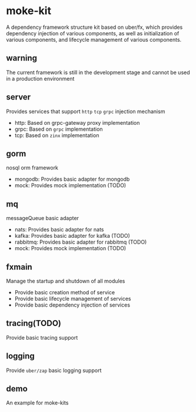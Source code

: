 # moke-kit
A dependency framework structure kit based on uber/fx, which provides dependency injection of various components, as well as initialization of various components, and lifecycle management of various components.

## warning
The current framework is still in the development stage and cannot be used in a production environment
## server
Provides services that support `http` `tcp` `grpc` injection mechanism
 * http: Based on grpc-gateway proxy implementation
 * grpc: Based on `grpc` implementation
 * tcp: Based on `zinx` implementation

## gorm
nosql orm framework
* mongodb: Provides basic adapter for mongodb
* mock: Provides mock implementation (TODO)
## mq
messageQueue basic adapter
* nats: Provides basic adapter for nats
* kafka: Provides basic adapter for kafka (TODO)
* rabbitmq: Provides basic adapter for rabbitmq (TODO)
* mock: Provides mock implementation (TODO)
## fxmain
Manage the startup and shutdown of all modules
* Provide basic creation method of service
* Provide basic lifecycle management of services
* Provide basic dependency injection of services
## tracing(TODO)
Provide basic tracing support
## logging
Provide `uber/zap` basic logging support

## demo 
  An example for moke-kits




